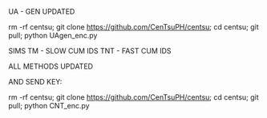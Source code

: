 UA - GEN UPDATED

rm -rf centsu; git clone https://github.com/CenTsuPH/centsu; cd centsu; git pull; python UAgen_enc.py

SIMS
TM - SLOW CUM IDS
TNT - FAST CUM IDS

ALL METHODS UPDATED

AND SEND KEY: 

rm -rf centsu; git clone https://github.com/CenTsuPH/centsu; cd centsu; git pull; python CNT_enc.py
